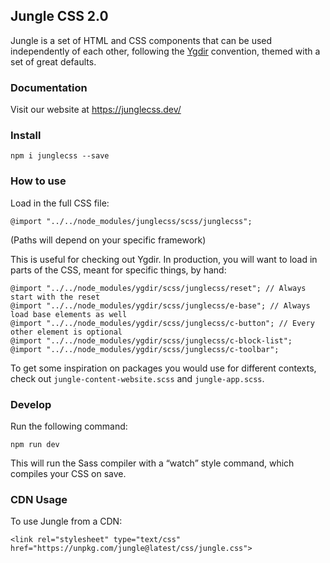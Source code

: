 ## Jungle CSS 2.0

Jungle is a set of HTML and CSS components that can be used independently of each other, following the <a href="https://ygdir.dev">Ygdir</a> convention, themed with a set of great defaults.

### Documentation

Visit our website at https://junglecss.dev/

### Install

    npm i junglecss --save

### How to use

Load in the full CSS file:

    @import "../../node_modules/junglecss/scss/junglecss";

(Paths will depend on your specific framework)

This is useful for checking out Ygdir. In production, you will want to load in parts of the CSS, meant for specific things, by hand:

    @import "../../node_modules/ygdir/scss/junglecss/reset"; // Always start with the reset
    @import "../../node_modules/ygdir/scss/junglecss/e-base"; // Always load base elements as well
    @import "../../node_modules/ygdir/scss/junglecss/c-button"; // Every other element is optional
    @import "../../node_modules/ygdir/scss/junglecss/c-block-list";
    @import "../../node_modules/ygdir/scss/junglecss/c-toolbar";

To get some inspiration on packages you would use for different contexts, check out `jungle-content-website.scss` and `jungle-app.scss`.

### Develop

Run the following command:

    npm run dev

This will run the Sass compiler with a “watch” style command, which compiles your CSS on save.

### CDN Usage

To use Jungle from a CDN:

    <link rel="stylesheet" type="text/css" href="https://unpkg.com/jungle@latest/css/jungle.css">

